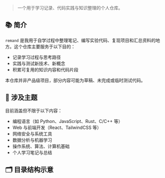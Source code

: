 > 一个用于学习记录、代码实践与知识整理的个人仓库。

## 📚 简介

`remand` 是我用于自学过程中整理笔记、编写实验代码、复现项目和汇总资料的地方。这个仓库主要服务于以下目的：

- 记录学习过程与思考路径
- 实践与测试新技术、新概念
- 积累可复用的知识内容和代码片段

本仓库并非产品级项目，部分内容可能为草稿、未完成或临时测试代码。

## 🧠 涉及主题

目前涵盖但不限于以下内容：

- 编程语言（如 Python、JavaScript、Rust、C/C++ 等）
- Web 与前端开发（React、TailwindCSS 等）
- 网络安全与系统工具
- 数据分析与机器学习
- 操作系统、算法、计算机基础
- 个人学习笔记与总结

## 🗂️ 目录结构示意

